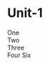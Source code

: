 # Unit-1 ##################################################################
One  
Two  
Three  
Four
Six
